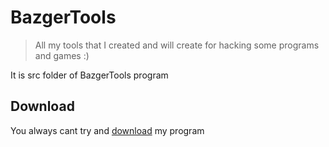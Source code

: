 # BazgerTools
> All my tools that I created and will create for hacking some programs and games :)

It is src folder of BazgerTools program

## Download 
You always cant try and [download](https://github.com/Bazger/BazgerTools/blob/master/BazgerToolsSetup.msi?raw=true) my program

